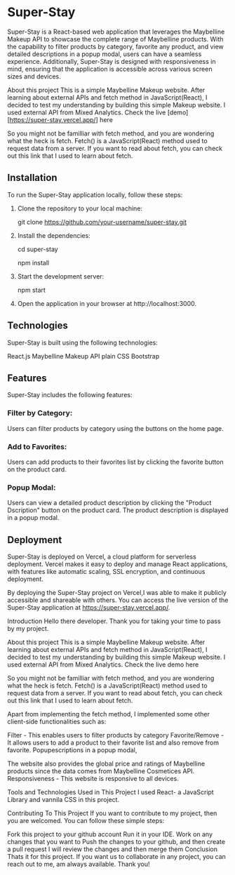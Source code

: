 # Super-Stay
Super-Stay is a React-based web application that leverages the Maybelline Makeup API to showcase the complete range of Maybelline products. With the capability to filter products by category, favorite any product, and view detailed descriptions in a popup modal, users can have a seamless experience. Additionally, Super-Stay is designed with responsiveness in mind, ensuring that the application is accessible across various screen sizes and devices.


About this project
This is a simple Maybelline Makeup website. After learning about external APIs and fetch method in JavaScript(React), I decided to test my understanding by building this simple Makeup website. I used external API from Mixed Analytics. Check the live [demo][https://super-stay.vercel.app/] here

So you might not be familliar with fetch method, and you are wondering what the heck is fetch. Fetch() is a JavaScript(React) method used to request data from a server. If you want to read about fetch, you can check out this link that I used to learn about fetch.


## Installation
To run the Super-Stay application locally, follow these steps:

1. Clone the repository to your local machine:

    git clone https://github.com/your-username/super-stay.git

2. Install the dependencies:

    cd super-stay
    
    npm install

3. Start the development server:

    npm start
    
4. Open the application in your browser at http://localhost:3000.

## Technologies
Super-Stay is built using the following technologies:

React.js
Maybelline Makeup API
plain CSS
Bootstrap

## Features
Super-Stay includes the following features:

### Filter by Category:  
Users can filter products by category using the buttons on the home page.

### Add to Favorites:
Users can add products to their favorites list by clicking the favorite button on the product card.

### Popup Modal: 
Users can view a detailed product description by clicking the "Product Dscription" button on the product card. The product description is displayed in a popup modal.

## Deployment
Super-Stay is deployed on Vercel, a cloud platform for serverless deployment. Vercel makes it easy to deploy and manage React applications, with features like automatic scaling, SSL encryption, and continuous deployment.


By deploying the Super-Stay project on Vercel,I was able to make it publicly accessible and shareable with others. You can access the live version of the Super-Stay application at https://super-stay.vercel.app/.




Introduction
Hello there developer. Thank you for taking your time to pass by my project.

About this project
This is a simple Maybelline Makeup website. After learning about external APIs and fetch method in JavaScript(React), I decided to test my understanding by building this simple Makeup website. I used external API from Mixed Analytics. Check the live demo here


So you might not be familliar with fetch method, and you are wondering what the heck is fetch. Fetch() is a JavaScript(React) method used to request data from a server. If you want to read about fetch, you can check out this link that I used to learn about fetch.

Apart from implementing the fetch method, I implemented some other client-side functionalities such as:

Filter - This enables users to filter products by category
Favorite/Remove - It allows users to add a product to their favorite list and also remove from favorite.
Popupescriptions in a popup modal, 

The website also provides the global price and ratings of Maybelline products since the data
comes from Maybelline Cosmetices API.
Responsiveness - This website is responsive to all devices.

Tools and Technologies Used in This Project
I used React- a JavaScript Library and vannila CSS in this project. 

Contributing To This Project
If you want to contribute to my project, then you are welcomed. You can follow these simple steps:

Fork this project to your github account
Run it in your IDE.
Work on any changes that you want to
Push the changes to your github, and then create a pull request
I will review the changes and then merge them
Conclusion
Thats it for this project. If you want us to collaborate in any project, you can reach out to me, am always available. Thank you!